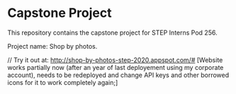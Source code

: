 # Capstone Project

This repository contains the capstone project for STEP Interns Pod 256.

Project name: Shop by photos.

// Try it out at: http://shop-by-photos-step-2020.appspot.com/# [Website works partially now (after an year of last deployement using my corporate account), needs to be redeployed and change API keys and other borrowed icons for it to work completely again;]

